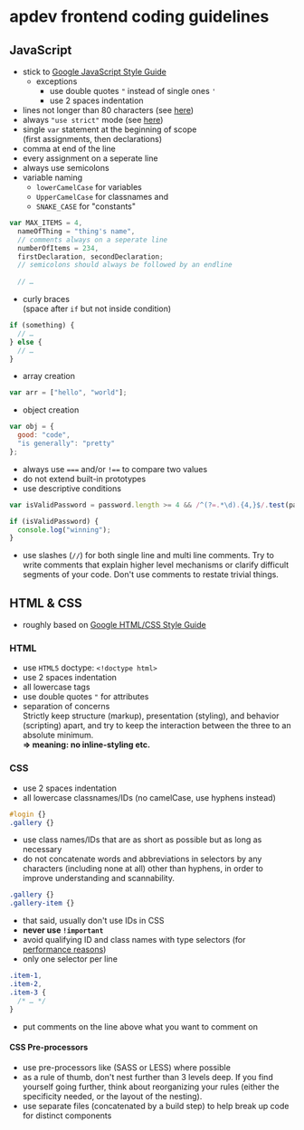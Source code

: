 # apdev frontend coding guidelines

## JavaScript

- stick to [Google JavaScript Style Guide](http://google-styleguide.googlecode.com/svn/trunk/javascriptguide.xml)
    - exceptions
        - use double quotes `"` instead of single ones `'`
        - use 2 spaces indentation
- lines not longer than 80 characters (see [here](https://github.com/felixge/node-style-guide#80-characters-per-line))
- always `"use strict"` mode (see [here](http://www.nczonline.net/blog/2012/03/13/its-time-to-start-using-javascript-strict-mode/))
- single `var` statement at the beginning of scope  
  (first assignments, then declarations)
- comma at end of the line
- every assignment on a seperate line
- always use semicolons
- variable naming
    - `lowerCamelCase` for variables
    - `UpperCamelCase` for classnames and
    - `SNAKE_CASE` for "constants"

```javascript
var MAX_ITEMS = 4,
  nameOfThing = "thing's name",
  // comments always on a seperate line
  numberOfItems = 234,
  firstDeclaration, secondDeclaration;
  // semicolons should always be followed by an endline
    
  // …
```

- curly braces  
  (space after `if` but not inside condition)

```javascript
if (something) {
  // …
} else {
  // …
}
```

- array creation

```javascript
var arr = ["hello", "world"];
```

- object creation
    
```javascript
var obj = {
  good: "code",
  "is generally": "pretty"
};
```
    
- always use `===` and/or `!==` to compare two values
- do not extend built-in prototypes
- use descriptive conditions

```javascript
var isValidPassword = password.length >= 4 && /^(?=.*\d).{4,}$/.test(password);

if (isValidPassword) {
  console.log("winning");
}
```

- use slashes (`//`) for both single line and multi line comments. Try to write comments that explain higher level mechanisms or clarify difficult segments of your code. Don't use comments to restate trivial things.


## HTML & CSS

- roughly based on [Google HTML/CSS Style Guide](http://google-styleguide.googlecode.com/svn/trunk/htmlcssguide.xml)

### HTML
- use `HTML5` doctype: `<!doctype html>`
- use 2 spaces indentation 
- all lowercase tags
- use double quotes `"` for attributes
- separation of concerns  
  Strictly keep structure (markup), presentation (styling), and behavior (scripting) apart, and try to keep the interaction between the three to an absolute minimum.  
  **=> meaning: no inline-styling etc.**

### CSS
- use 2 spaces indentation
- all lowercase classnames/IDs (no camelCase, use hyphens instead)

```css
#login {}
.gallery {}
```

- use class names/IDs that are as short as possible but as long as necessary
- do not concatenate words and abbreviations in selectors by any characters (including none at all) other than hyphens, in order to improve understanding and scannability.

```css
.gallery {}
.gallery-item {}
```

- that said, usually don't use IDs in CSS
- **never use `!important`**
- avoid qualifying ID and class names with type selectors (for [performance reasons](http://www.stevesouders.com/blog/2009/06/18/simplifying-css-selectors/))
- only one selector per line

```css
.item-1,
.item-2,
.item-3 {
  /* … */
}
```

- put comments on the line above what you want to comment on

#### CSS Pre-processors
- use pre-processors like (SASS or LESS) where possible
- as a rule of thumb, don't nest further than 3 levels deep. If you find yourself going further, think about reorganizing your rules (either the specificity needed, or the layout of the nesting).
- use separate files (concatenated by a build step) to help break up code for distinct components
